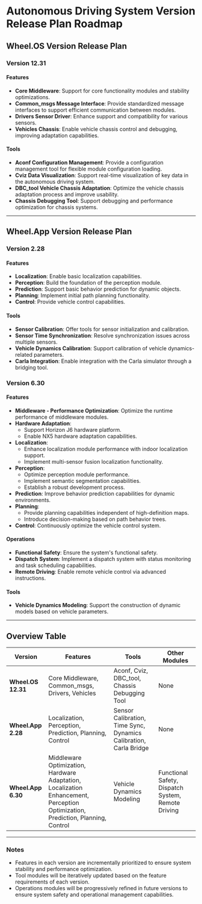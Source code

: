 # Autonomous Driving System Version Release Plan Roadmap

## Wheel.OS Version Release Plan

### Version 12.31
#### Features
- **Core Middleware**: Support for core functionality modules and stability optimizations.
- **Common_msgs Message Interface**: Provide standardized message interfaces to support efficient communication between modules.
- **Drivers Sensor Driver**: Enhance support and compatibility for various sensors.
- **Vehicles Chassis**: Enable vehicle chassis control and debugging, improving adaptation capabilities.

#### Tools
- **Aconf Configuration Management**: Provide a configuration management tool for flexible module configuration loading.
- **Cviz Data Visualization**: Support real-time visualization of key data in the autonomous driving system.
- **DBC_tool Vehicle Chassis Adaptation**: Optimize the vehicle chassis adaptation process and improve usability.
- **Chassis Debugging Tool**: Support debugging and performance optimization for chassis systems.

---

## Wheel.App Version Release Plan

### Version 2.28
#### Features
- **Localization**: Enable basic localization capabilities.
- **Perception**: Build the foundation of the perception module.
- **Prediction**: Support basic behavior prediction for dynamic objects.
- **Planning**: Implement initial path planning functionality.
- **Control**: Provide vehicle control capabilities.

#### Tools
- **Sensor Calibration**: Offer tools for sensor initialization and calibration.
- **Sensor Time Synchronization**: Resolve synchronization issues across multiple sensors.
- **Vehicle Dynamics Calibration**: Support calibration of vehicle dynamics-related parameters.
- **Carla Integration**: Enable integration with the Carla simulator through a bridging tool.

### Version 6.30
#### Features
- **Middleware - Performance Optimization**: Optimize the runtime performance of middleware modules.
- **Hardware Adaptation**:
  - Support Horizon J6 hardware platform.
  - Enable NX5 hardware adaptation capabilities.
- **Localization**:
  - Enhance localization module performance with indoor localization support.
  - Implement multi-sensor fusion localization functionality.
- **Perception**:
  - Optimize perception module performance.
  - Implement semantic segmentation capabilities.
  - Establish a robust development process.
- **Prediction**: Improve behavior prediction capabilities for dynamic environments.
- **Planning**:
  - Provide planning capabilities independent of high-definition maps.
  - Introduce decision-making based on path behavior trees.
- **Control**: Continuously optimize the vehicle control system.

#### Operations
- **Functional Safety**: Ensure the system's functional safety.
- **Dispatch System**: Implement a dispatch system with status monitoring and task scheduling capabilities.
- **Remote Driving**: Enable remote vehicle control via advanced instructions.

#### Tools
- **Vehicle Dynamics Modeling**: Support the construction of dynamic models based on vehicle parameters.

---

## Overview Table

| **Version**       | **Features**                                   | **Tools**                                      | **Other Modules**           |
|--------------------|-----------------------------------------------|-----------------------------------------------|-----------------------------|
| **Wheel.OS 12.31** | Core Middleware, Common_msgs, Drivers, Vehicles | Aconf, Cviz, DBC_tool, Chassis Debugging Tool | None                        |
| **Wheel.App 2.28** | Localization, Perception, Prediction, Planning, Control | Sensor Calibration, Time Sync, Dynamics Calibration, Carla Bridge | None                        |
| **Wheel.App 6.30** | Middleware Optimization, Hardware Adaptation, Localization Enhancement, Perception Optimization, Prediction, Planning, Control | Vehicle Dynamics Modeling                     | Functional Safety, Dispatch System, Remote Driving |

---

### Notes
- Features in each version are incrementally prioritized to ensure system stability and performance optimization.
- Tool modules will be iteratively updated based on the feature requirements of each version.
- Operations modules will be progressively refined in future versions to ensure system safety and operational management capabilities.

